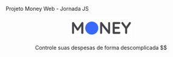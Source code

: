 Projeto Money Web - Jornada JS

<p align ="center">
  <img src = "https://github.com/DipMiranda/money-web/blob/master/src/assets/logo.png?raw=true" width = "160"/>
</p>

<p align ="center">
Controle suas despesas de forma descomplicada $$
  
</p>

